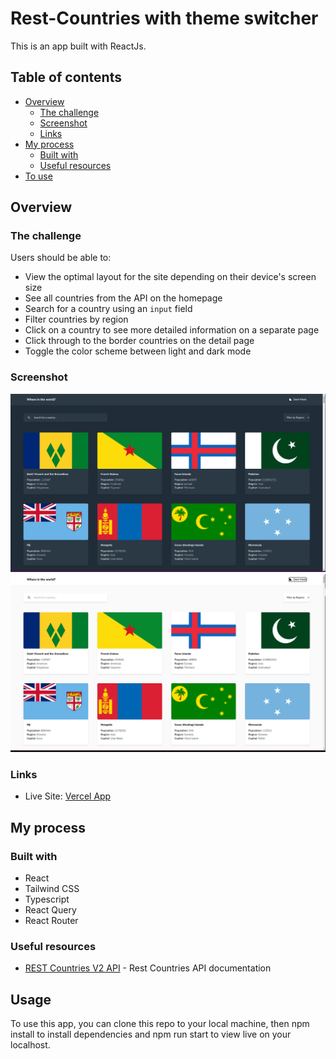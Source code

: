 # Rest-Countries with theme switcher

This is an app built with ReactJs.

## Table of contents

- [Overview](#overview)
  - [The challenge](#the-challenge)
  - [Screenshot](#screenshot)
  - [Links](#links)
- [My process](#my-process)
  - [Built with](#built-with)
  - [Useful resources](#useful-resources)
- [To use](#usage)

## Overview

### The challenge

Users should be able to:

- View the optimal layout for the site depending on their device's screen size
- See all countries from the API on the homepage
- Search for a country using an `input` field
- Filter countries by region
- Click on a country to see more detailed information on a separate page
- Click through to the border countries on the detail page
- Toggle the color scheme between light and dark mode

### Screenshot

![](screenshot-dm.png)
![](screenshot-lm.png)

### Links

- Live Site: [Vercel App](https://rest-countries-bibatjed.vercel.app)

## My process

### Built with

- React
- Tailwind CSS
- Typescript
- React Query
- React Router

### Useful resources

- [REST Countries V2 API](https://restcountries.com/#api-endpoints-v2) - Rest Countries API documentation

## Usage

To use this app, you can clone this repo to your local machine, then npm install to install dependencies and npm run start to view live on your localhost.
